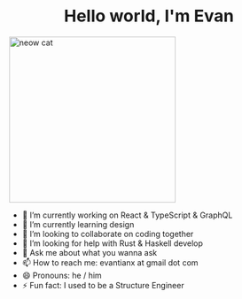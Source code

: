 
<h1 align="center" style="font-size: 30px">
  Hello world, I'm Evan
</h1>

<img src="https://miro.medium.com/max/500/1*ZXQifyIny_o2bFmz1BBz3A.gif" width = "300" height = "300" alt="neow cat" />

- 🔭  I’m currently working on React & TypeScript & GraphQL 
- 🌱  I’m currently learning design
- 👯  I’m looking to collaborate on coding together
- 🤔  I’m looking for help with Rust & Haskell develop
- 💬  Ask me about what you wanna ask
- 📫  How to reach me: evantianx at gmail dot com
- 😄  Pronouns: he / him
- ⚡  Fun fact: I used to be a Structure Engineer
